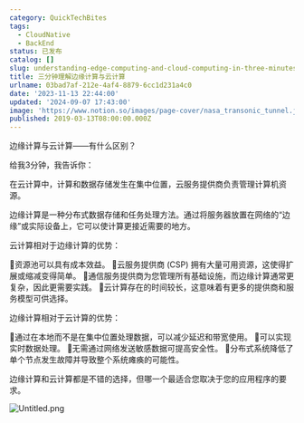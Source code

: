 ```yaml
---
category: QuickTechBites
tags:
  - CloudNative
  - BackEnd
status: 已发布
catalog: []
slug: understanding-edge-computing-and-cloud-computing-in-three-minutes
title: 三分钟理解边缘计算与云计算
urlname: 03bad7af-212e-4af4-8879-6cc1d231a4c0
date: '2023-11-13 22:44:00'
updated: '2024-09-07 17:43:00'
image: 'https://www.notion.so/images/page-cover/nasa_transonic_tunnel.jpg'
published: 2019-03-13T08:00:00.000Z
---
```


边缘计算与云计算——有什么区别？


给我3分钟，我告诉你：


在云计算中，计算和数据存储发生在集中位置，云服务提供商负责管理计算机资源。


边缘计算是一种分布式数据存储和任务处理方法。通过将服务器放置在网络的“边缘”或实际设备上，它可以使计算更接近需要的地方。


云计算相对于边缘计算的优势：


🔹资源池可以具有成本效益。
🔹云服务提供商 (CSP) 拥有大量可用资源，这使得扩展或缩减变得简单。
🔹通信服务提供商为您管理所有基础设施，而边缘计算通常更复杂，因此更需要实践。
🔹云计算存在的时间较长，这意味着有更多的提供商和服务模型可供选择。


边缘计算相对于云计算的优势：


🔸通过在本地而不是在集中位置处理数据，可以减少延迟和带宽使用。
🔸可以实现实时数据处理。
🔸无需通过网络发送敏感数据可提高安全性。
🔸分布式系统降低了单个节点发生故障并导致整个系统瘫痪的可能性。


边缘计算和云计算都是不错的选择，但哪一个最适合您取决于您的应用程序的要求。


![Untitled.png](https://prod-files-secure.s3.us-west-2.amazonaws.com/5d24fe63-e567-4804-86f9-9fdc62e13082/13581d9b-f241-4af1-9995-cb87504adaf1/Untitled.png?X-Amz-Algorithm=AWS4-HMAC-SHA256&X-Amz-Content-Sha256=UNSIGNED-PAYLOAD&X-Amz-Credential=ASIAZI2LB4665CKI6BUV%2F20250326%2Fus-west-2%2Fs3%2Faws4_request&X-Amz-Date=20250326T054043Z&X-Amz-Expires=3600&X-Amz-Security-Token=IQoJb3JpZ2luX2VjELz%2F%2F%2F%2F%2F%2F%2F%2F%2F%2FwEaCXVzLXdlc3QtMiJIMEYCIQCroueEJJsHJwAQz3nzw%2BN8bBnMbqRfQbzVxmVo2C9e6gIhAPgIt36YVIZ66%2FPCsHjw5v98WaqDhI9F2cBSNCeEkBHeKv8DCCUQABoMNjM3NDIzMTgzODA1IgyJXoUfxMpNX44G0S4q3AMFCNRJzfmpUa2ny7HkIKinOzjdDKjs32%2B%2BXOiRsHXHO7pw1OEDoNI6XDrrw88Fc4xRYnaC86j5EE0ytLNV9zrcsmuEfjgbguAiDTcMTBq6w1gjK2DyobJxM2yjhAbd8GzlUM3HPkxxIIvetzqK0QvpzvB%2Btq%2FfHFXi2UqGK3dHPLlRNLs%2FF8KOJ1WnQvN0mrQmNcYVeliq3mAvHrZTp51ZV%2Fg%2BmSoUtv%2BDzqtLR343sBNkWSRDX6hrmULiSIJOBkhSbuwpKoqZNnJdxZiVH8HuphW%2B%2B2ckbYDWkUjjcs1W9LvWwWbfcnSBvSYufo03kijAMjwvr4DlQuAKgrb1xIopdU0Os8N%2FMBSkKeVg%2BPCN4VwGWizzxZremxf5aVTDPghHZ0XeB%2FJFLqe61%2BgTdJtkXq6D4HsRd3HPsxURQKWhLxor6IXnPaby9bCwH8FbJ59ofIIehM%2FlCH43yyYgtIxNrYogt3pyLMvEXNmoSZ1wtyUlXmrVRbtTgwRdq1f5Cbvz00o30aZLvy4KdMrw7Y22QKw6GPGFokQ99bVG3IsSbePy9pSw2pDw7UQ%2FDSrhb8PV1WD7psQubxZwxJAOnk4YVGG7p8%2FwMcsOWqx6LK0tA9pSpa2zMkflQZkdGTCS6I2%2FBjqkASaf0ggY0JEVvEeR%2FtYn3jLirtUXJy912FiGJwXQLyjoUf28NeIGA4iAGpsyBLHyMFQV8PzJr503Nj4XexBnZyNR3l4L75wv%2BmPSaI20wMkaGCa0PVYXaiOT%2FpWYWmYIAA027zVecUeGxSzMHuUKNxK4RJ5cEWwnnbtEMe9bqgUAUt6vK4OROMmfj%2FXNEB58nwG9azEZpgkrIGUfdPQa11sI0O9%2F&X-Amz-Signature=39441cbae991298d8bd3ad57921ace8d04bdd008a83dbfcba52a3908f82204cb&X-Amz-SignedHeaders=host&x-id=GetObject)

